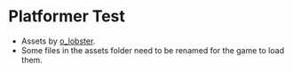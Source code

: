 # Platformer Test

- Assets by [o_lobster](https://o-lobster.itch.io/).
- Some files in the assets folder need to be renamed for the game to load them.